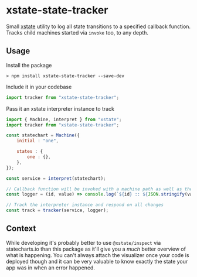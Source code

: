 # xstate-state-tracker

Small [xstate](https://xstate.js.org) utility to log all state transitions to a specified callback function. Tracks child machines started via `invoke` too, to any depth.

## Usage

Install the package

```
> npm install xstate-state-tracker --save-dev
```

Include it in your codebase

```js
import tracker from "xstate-state-tracker";
```

Pass it an xstate interpreter instance to track

```js
import { Machine, interpret } from "xstate";
import tracker from "xstate-state-tracker";

const statechart = Machine({
    initial : "one",

    states : {
        one : {},
    },
});

const service = interpret(statechart);

// Callback function will be invoked with a machine path as well as the current machine state object
const logger = (id, value) => console.log(`${id} :: ${JSON.stringify(value)}`);

// Track the interpreter instance and respond on all changes
const track = tracker(service, logger);
```

## Context

While developing it's probably better to use `@xstate/inspect` via statecharts.io than this package as it'll give you a *much* better overview of what is happening. You can't always attach the visualizer once your code is deployed though and it can be very valuable to know exactly the state your app was in when an error happened.
